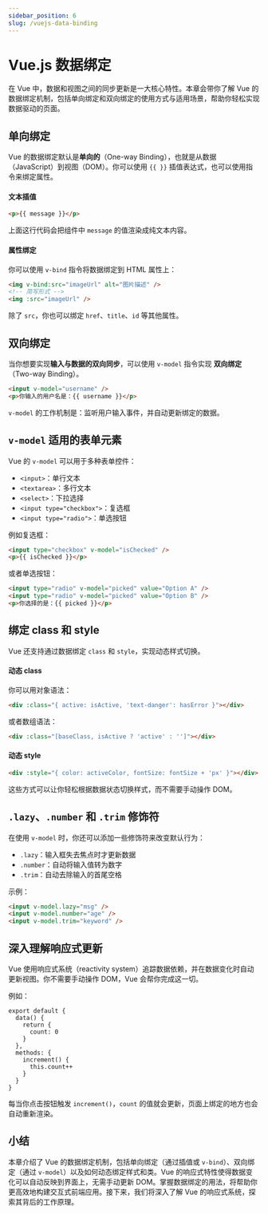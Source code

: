 ```yaml
---
sidebar_position: 6
slug: /vuejs-data-binding
---
```


# Vue.js 数据绑定

在 Vue 中，数据和视图之间的同步更新是一大核心特性。本章会带你了解 Vue 的数据绑定机制，包括单向绑定和双向绑定的使用方式与适用场景，帮助你轻松实现数据驱动的页面。



## 单向绑定

Vue 的数据绑定默认是**单向的**（One-way Binding），也就是从数据（JavaScript）到视图（DOM）。你可以使用 `{{ }}` 插值表达式，也可以使用指令来绑定属性。

#### **文本插值**

```html showLineNumbers
<p>{{ message }}</p>
```

上面这行代码会把组件中 `message` 的值渲染成纯文本内容。

#### **属性绑定**

你可以使用 `v-bind` 指令将数据绑定到 HTML 属性上：

```html showLineNumbers
<img v-bind:src="imageUrl" alt="图片描述" />
<!-- 简写形式 -->
<img :src="imageUrl" />
```

除了 `src`，你也可以绑定 `href`、`title`、`id` 等其他属性。



## 双向绑定

当你想要实现**输入与数据的双向同步**，可以使用 `v-model` 指令实现 **双向绑定**（Two-way Binding）。

```html showLineNumbers
<input v-model="username" />
<p>你输入的用户名是：{{ username }}</p>
```

`v-model` 的工作机制是：监听用户输入事件，并自动更新绑定的数据。



## `v-model` 适用的表单元素

Vue 的 `v-model` 可以用于多种表单控件：

- `<input>`：单行文本
- `<textarea>`：多行文本
- `<select>`：下拉选择
- `<input type="checkbox">`：复选框
- `<input type="radio">`：单选按钮

例如复选框：

```html showLineNumbers
<input type="checkbox" v-model="isChecked" />
<p>{{ isChecked }}</p>
```

或者单选按钮：

```html showLineNumbers
<input type="radio" v-model="picked" value="Option A" />
<input type="radio" v-model="picked" value="Option B" />
<p>你选择的是：{{ picked }}</p>
```



## 绑定 class 和 style

Vue 还支持通过数据绑定 `class` 和 `style`，实现动态样式切换。

#### **动态 class**

你可以用对象语法：

```html showLineNumbers
<div :class="{ active: isActive, 'text-danger': hasError }"></div>
```

或者数组语法：

```html showLineNumbers
<div :class="[baseClass, isActive ? 'active' : '']"></div>
```

#### **动态 style**

```html showLineNumbers
<div :style="{ color: activeColor, fontSize: fontSize + 'px' }"></div>
```

这些方式可以让你轻松根据数据状态切换样式，而不需要手动操作 DOM。



## `.lazy`、`.number` 和 `.trim` 修饰符

在使用 `v-model` 时，你还可以添加一些修饰符来改变默认行为：

- `.lazy`：输入框失去焦点时才更新数据
- `.number`：自动将输入值转为数字
- `.trim`：自动去除输入的首尾空格

示例：

```html showLineNumbers
<input v-model.lazy="msg" />
<input v-model.number="age" />
<input v-model.trim="keyword" />
```



## 深入理解响应式更新

Vue 使用响应式系统（reactivity system）追踪数据依赖，并在数据变化时自动更新视图。你不需要手动操作 DOM，Vue 会帮你完成这一切。

例如：

```tsx showLineNumbers
export default {
  data() {
    return {
      count: 0
    }
  },
  methods: {
    increment() {
      this.count++
    }
  }
}
```

每当你点击按钮触发 `increment()`，`count` 的值就会更新，页面上绑定的地方也会自动重新渲染。



## 小结

本章介绍了 Vue 的数据绑定机制，包括单向绑定（通过插值或 `v-bind`）、双向绑定（通过 `v-model`）以及如何动态绑定样式和类。Vue 的响应式特性使得数据变化可以自动反映到界面上，无需手动更新 DOM。掌握数据绑定的用法，将帮助你更高效地构建交互式前端应用。接下来，我们将深入了解 Vue 的响应式系统，探索其背后的工作原理。
